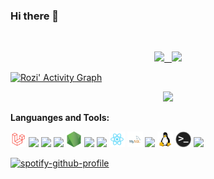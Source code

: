 ### Hi there 👋

<!--
**fahrurozi/fahrurozi** is a ✨ _special_ ✨ repository because its `README.md` (this file) appears on your GitHub profile.

Here are some ideas to get you started:

- 🔭 I’m currently working on ...
- 🌱 I’m currently learning ...
- 👯 I’m looking to collaborate on ...
- 🤔 I’m looking for help with ...
- 💬 Ask me about ...
- 📫 How to reach me: ...
- 😄 Pronouns: ...
- ⚡ Fun fact: ...
-->

<!-- ![](https://visitor-badge.laobi.icu/badge?page_id=fahrurozi.fahrurozi) -->
<!-- [![Github](https://img.shields.io/github/followers/fahrurozi?label=Follow&style=social)](https://github.com/fahrurozi) -->
<!-- ![GitHub stats](https://github-readme-stats.vercel.app/api?username=fahrurozi&show_icons=true&theme=tokyonight)
![Top Langs](https://github-readme-stats.vercel.app/api/top-langs/?username=CharalambosIoannou&theme=tokyonight) -->



<!-- <h1 align="center">
  <b>Fahru Rozi</b>
</h1> -->


<br/>

<p align="center">
  <a href="#">
    <img width="30.5%" src="https://github-contribution-stats.vercel.app/api/?username=fahrurozi" />
    &nbsp;
    <img width="49.5%" src="https://github-readme-streak-stats.herokuapp.com/?user=fahrurozi&theme=gruvbox&hide_border=true" />
  </a>
</p>


[![Rozi' Activity Graph](https://github-readme-activity-graph.cyclic.app/graph?username=fahrurozi&custom_title=Rozi's%20Contribution%20Graph&theme=gruvbox&bg_color=282828&hide_border=true&line=d1a01f&point=c58545)](#)

<p align="center">
  <a href="#">
    <img src="https://github-readme-stats.vercel.app/api/top-langs/?username=fahrurozi&theme=tokyonight&layout=compact" />
  </a>
</p>


**Languanges and Tools:**
<br>

<img height="25px" src="https://raw.githubusercontent.com/github/explore/56a826d05cf762b2b50ecbe7d492a839b04f3fbf/topics/laravel/laravel.png" />
<img height="25px" src="https://codeigniter.com/userguide3/_static/ci-icon.ico" />
<img height="25px" src="https://spring.io/icons/icon-96x96.png?v=96334d577af708644f6f0495dd1c7bc8" />
<img height="25px" src="https://www.yiiframework.com/favico/apple-touch-icon.png" />
<img height="25px" src="https://raw.githubusercontent.com/github/explore/80688e429a7d4ef2fca1e82350fe8e3517d3494d/topics/nodejs/nodejs.png" />
<img height="25px" src="https://expressjs.com/images/favicon.png" />
<img height="25px" src="https://angularjs.org/favicon.ico" />
<img height="25px" src="https://raw.githubusercontent.com/github/explore/80688e429a7d4ef2fca1e82350fe8e3517d3494d/topics/react/react.png" />
<img height="25px" src="https://raw.githubusercontent.com/github/explore/80688e429a7d4ef2fca1e82350fe8e3517d3494d/topics/mysql/mysql.png" />
<img height="25px" src="https://www.mongodb.com/assets/images/global/favicon.ico" />
<img height="25px" src="https://raw.githubusercontent.com/github/explore/80688e429a7d4ef2fca1e82350fe8e3517d3494d/topics/linux/linux.png" />
<img height="25px" src="https://raw.githubusercontent.com/github/explore/d92924b1d925bb134e308bd29c9de6c302ed3beb/topics/terminal/terminal.png" />
<img height="25px" src="https://code.visualstudio.com/favicon.ico" />

[![spotify-github-profile](https://spotify-github-profile.vercel.app/api/view?uid=21ep4hyq6ejmdfwkkitx56n6i&cover_image=true&theme=default&show_offline=false&background_color=121212)](https://spotify-github-profile.vercel.app/api/view?uid=21ep4hyq6ejmdfwkkitx56n6i&redirect=true)



<summary>
  
<!-- [![Github Stats](https://github-readme-stats.vercel.app/api?username=fahrurozi)](https://github.com/fahrurozi&theme=tokyonight) -->
<!-- ![GitHub stats](https://github-readme-stats.vercel.app/api?username=fahrurozi&show_icons=true&theme=tokyonight&count_private=true) -->
<!-- ![Top Languages](https://github-readme-stats.vercel.app/api/top-langs/?username=fahrurozi&theme=tokyonight&layout=compact)  -->
</summary>
